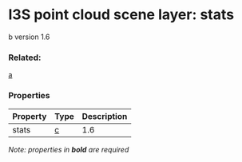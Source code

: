# I3S point cloud scene layer: stats

b version 1.6

### Related:

[a](a.md)
### Properties

| Property | Type | Description |
| --- | --- | --- |
| stats | [c](c.md) | 1.6 |

*Note: properties in **bold** are required*

